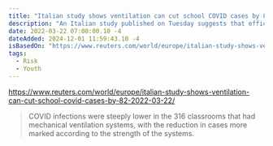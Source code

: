 ```yaml
---
title: "Italian study shows ventilation can cut school COVID cases by 82%"
description: "An Italian study published on Tuesday suggests that efficient ventilation systems can reduce the transmission of COVID-19 in schools by more than 80%."
date: 2022-03-22 07:00:00.10 -4
dateAdded: 2024-12-01 11:59:43.10 -4
isBasedOn: "https://www.reuters.com/world/europe/italian-study-shows-ventilation-can-cut-school-covid-cases-by-82-2022-03-22/"
tags:
  - Risk
  - Youth
---
```


https://www.reuters.com/world/europe/italian-study-shows-ventilation-can-cut-school-covid-cases-by-82-2022-03-22/

> COVID infections were steeply lower in the 316 classrooms that had mechanical ventilation systems, with the reduction in cases more marked according to the strength of the systems.
